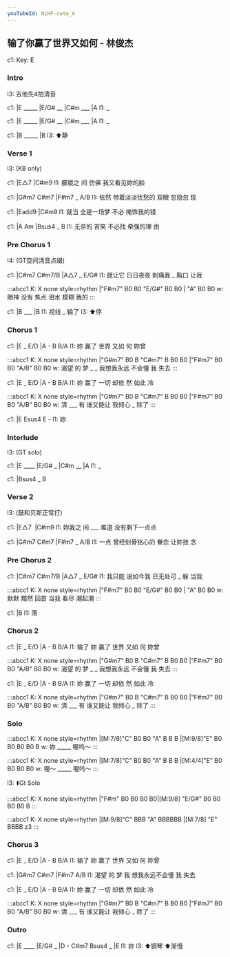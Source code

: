 ```yaml
---
youTubeId: NiHF-cwto_A
---
```


## 输了你赢了世界又如何 - 林俊杰

c1: Key: E

### Intro

l3: 吉他先4拍清音

c1: |E _____ |E/G# __ |C#m ___ |A
l1:  _

c1: |E _____ |E/G# __ |C#m ___ |A
l1:  _

c1: |B _____ |B
l3:           ⬆️静

### Verse 1

l3: (KB only)

c1:       |E△7        |C#m9
l1: 朦胧之 间     仿佛 我又看见妳的脸

c1:     |G#m7           C#m7       |F#m7 _ A/B
l1: 依然 带着淡淡忧愁的 双眼 忽隐忽 现

c1:     |Eadd9          |C#m9
l1: 就当 全是一场梦 不必 掩饰我的错

c1:       |A           Am      |Bsus4 _ B
l1: 无奈的 苦笑 不必找 牵强的理 由

### Pre Chorus 1

l4:            (GT空间清音点缀)

c1:       |C#m7     C#m7/B  |A△7 _  E/G#
l1: 就让它 日日夜夜 刺痛我 _ 胸口   让我

:::abcc1
K: X none style=rhythm
|"F#m7" B0 B0 "E/G#" B0 B0 | "A" B0 B0
w: 眼神 没有 焦点 泪水 模糊 我的
:::

c1: |B   ___ |B
l1:  视线      _ 输了
l3:  ⬆️停

### Chorus 1

c1: |E _ E/D     |A    -    B  B/A
l1:  妳      赢了 世界 又如 何 妳曾

:::abcc1
K: X none style=rhythm
|"G#m7" B0 B "C#m7" B B0 B0 |"F#m7" B0 B0 "A/B" B0 B0
w: 渴望  的 梦 _ _ 我想我永远 不会懂 我 失去
:::

c1: |E _ E/D     |A    -    B  B/A
l1:  妳      赢了 一切 却依 然 如此 冷

:::abcc1
K: X none style=rhythm
|"G#m7" B0 B "C#m7" B B0 B0 |"F#m7" B0 B0 "A/B" B0 B0
w: 清 ___ 有 谁又能让 我倾心 _ 除了
:::

c1: |E Esus4 E -
l1:  妳

### Interlude

l3: (GT solo)

c1: |E ____ |E/G# _ |C#m __ |A
l1:  _

c1: |Bsus4 _ B

### Verse 2

l3: (鼓和贝斯正常打)

c1:       |E△7        |C#m9
l1: 妳我之 间 ___ 难道 没有剩下一点点

c1:     |G#m7           C#m7       |F#m7 _ A/B
l1: 一点 曾经刻骨铭心的 眷恋 让妳挂 念

### Pre Chorus 2

c1:       |C#m7     C#m7/B    |A△7 _  E/G#
l1: 我只能 说如今我 已无处可 _ 躲     当我

:::abcc1
K: X none style=rhythm
|"F#m7" B0 B0 "E/G#" B0 B0 | "A" B0 B0
w: 默默 黯然 回首 当我 看尽 潮起潮
:::

c1: |B
l1:  落

### Chorus 2

c1:     |E _ E/D     |A    -    B  B/A
l1: 输了 妳      赢了 世界 又如 何 妳曾

:::abcc1
K: X none style=rhythm
|"G#m7" B0 B "C#m7" B B0 B0 |"F#m7" B0 B0 "A/B" B0 B0
w: 渴望  的 梦 _ _ 我想我永远 不会懂 我 失去
:::

c1: |E _ E/D     |A    -    B  B/A
l1:  妳      赢了 一切 却依 然 如此 冷

:::abcc1
K: X none style=rhythm
|"G#m7" B0 B "C#m7" B B0 B0 |"F#m7" B0 B0 "A/B" B0 B0
w: 清 ___ 有 谁又能让 我倾心 _ 除了
:::

### Solo

:::abcc1
K: X none style=rhythm
|[M:7/8]"C" B0 B0 "A" B B B |[M:9/8]"E" B0 B0 B0 B0 B
w: 妳 _____ 喔呜～
:::

:::abcc1
K: X none style=rhythm
|[M:7/8]"C" B0 B0 "A" B B B |[M:4/4]"E" B0 B0 B0 B0
w: 喔～ _____ 喔呜～
:::

l3: ⬇️Gt Solo

:::abcc1
K: X none style=rhythm
|"F#m" B0 B0 B0 B0|[M:9/8] "E/G#" B0 B0 B0 B0 B
:::

:::abcc1
K: X none style=rhythm
|[M:9/8]"C" BBB "A" BBBBBB |[M:7/8] "E" BBBB z3
:::

### Chorus 3

c1:     |E _ E/D     |A    -    B  B/A
l1: 输了 妳      赢了 世界 又如 何 妳曾

c1: |G#m7    C#m7  |F#m7           A/B
l1:  渴望 的 梦  我 想我永远不会懂 我 失去


c1: |E _ E/D     |A    -    B  B/A
l1:  妳      赢了 一切 却依 然 如此 冷


:::abcc1
K: X none style=rhythm
|"G#m7" B0 B "C#m7" B B0 B0 |"F#m7" B0 B0 "A/B" B0 B0
w: 清 ___ 有 谁又能让 我倾心 _ 除了
:::

### Outro

c1: |E  ____ |E/G# _ |D - C#m7  Bsus4 _ |E
l1:  妳
l3:  ⬆️钢琴               ⬆️渐慢
